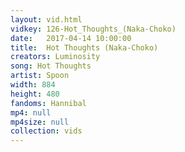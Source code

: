 ```yaml
---
layout: vid.html
vidkey: 126-Hot_Thoughts_(Naka-Choko)
date:   2017-04-14 10:00:00
title:  Hot Thoughts (Naka-Choko)
creators: Luminosity
song: Hot Thoughts
artist: Spoon
width: 884
height: 480
fandoms: Hannibal
mp4: null
mp4size: null
collection: vids
---
```


  <div>
  
  </div>
  